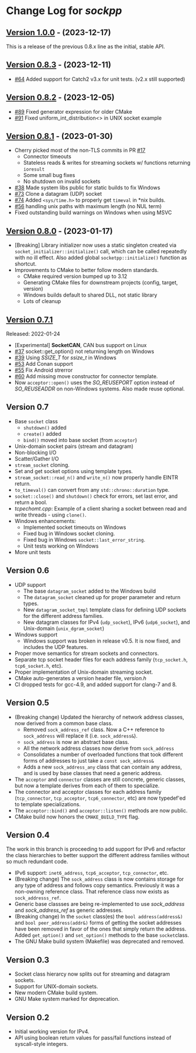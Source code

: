 # Change Log for _sockpp_

## [Version 1.0.0](https://github.com/fpagliughi/sockpp/compare/v0.8.3..v1.0.0) - (2023-12-17)

This is a release of the previous 0.8.x line as the initial, stable API.

## [Version 0.8.3](https://github.com/fpagliughi/sockpp/compare/v0.8.2..v0.8.3) - (2023-12-11)

- [#64](https://github.com/fpagliughi/sockpp/pull/84) Added support for Catch2 v3.x for unit tests. (v2.x still supported)


## [Version 0.8.2](https://github.com/fpagliughi/sockpp/compare/v0.8.1..v0.8.2) - (2023-12-05)

- [#89](https://github.com/fpagliughi/sockpp/issue/89) Fixed generator expression for older CMake
- [#91](https://github.com/fpagliughi/sockpp/issue/91) Fixed uniform_int_distribution<> in UNIX socket example


## [Version 0.8.1](https://github.com/fpagliughi/sockpp/compare/v0.8.0..v0.8.1) - (2023-01-30)

- Cherry picked most of the non-TLS commits in PR [#17](https://github.com/fpagliughi/sockpp/pull/17)
    - Connector timeouts
    - Stateless reads & writes for streaming sockets w/ functions returning `ioresult`
    - Some small bug fixes
    - No shutdown on invalid sockets
- [#38](https://github.com/fpagliughi/sockpp/issues/38) Made system libs public for static builds to fix Windows
- [#73](https://github.com/fpagliughi/sockpp/issue/73) Clone a datagram (UDP) socket
- [#74](https://github.com/fpagliughi/sockpp/issue/74) Added `<sys/time.h>` to properly get `timeval` in *nix builds.
- [#56](https://github.com/fpagliughi/sockpp/issue/56) handling unix paths with maximum length (no NUL term)
- Fixed outstanding build warnings on Windows when using MSVC

## [Version 0.8.0](https://github.com/fpagliughi/sockpp/compare/v0.7.1..v0.8.0) - (2023-01-17)

- [Breaking] Library initializer now uses a static singleton created via `socket_initializer::initialize()` call, which can be called repeatedly with no ill effect. Also added global `socketpp::initialize()` function as shortcut.
- Improvements to CMake to better follow modern standards.
    - CMake required version bumped up to 3.12
    - Generating CMake files for downstream projects (config, target, version)
    - Windows builds default to shared DLL, not static library
    - Lots of cleanup

## [Version 0.7.1](https://github.com/fpagliughi/sockpp/compare/v0.7..v0.7.1)

Released: 2022-01-24

- [Experimental] **SocketCAN**, CAN bus support on Linux
- [#37](https://github.com/fpagliughi/sockpp/pull/37) socket::get_option() not returning length on Windows
- [#39](https://github.com/fpagliughi/sockpp/pull/39) Using *SSIZE_T* for *ssize_t* in Windows
- [#53](https://github.com/fpagliughi/sockpp/pull/53) Add Conan support
- [#55](https://github.com/fpagliughi/sockpp/pull/55) Fix Android strerror
- [#60](https://github.com/fpagliughi/sockpp/pull/60) Add missing move constructor for connector template.
- Now `acceptor::open()` uses the *SO_REUSEPORT* option instead of *SO_REUSEADDR* on non-Windows systems. Also made reuse optional.

## Version 0.7

- Base `socket` class
    - `shutdown()` added
    - `create()` added
    - `bind()` moved into base socket (from `acceptor`)
- Unix-domain socket pairs (stream and datagram)
- Non-blocking I/O
- Scatter/Gather I/O
- `stream_socket` cloning.
- Set and get socket options using template types.
- `stream_socket::read_n()` and `write_n()` now properly handle EINTR return.
- `to_timeval()` can convert from any `std::chrono::duration` type.
- `socket::close()` and `shutdown()` check for errors, set last error, and return a bool.
- _tcpechomt.cpp_: Example of a client sharing a socket between read and write threads - using `clone()`.
- Windows enhancements:
    - Implemented socket timeouts on Windows
    - Fixed bug in Windows socket cloning.
    - Fixed bug in Windows `socket::last_error_string`.
    - Unit tests working on Windows
- More unit tests

##  Version 0.6

- UDP support
    - The base `datagram_socket` added to the Windows build
    - The `datagram_socket` cleaned up for proper parameter and return types.
    - New `datagram_socket_tmpl` template class for defining UDP sockets for the different address families.
    - New datagram classes for IPv4 (`udp_socket`), IPv6 (`udp6_socket`), and Unix-domain (`unix_dgram_socket`)
- Windows support
    - Windows support was broken in release v0.5. It is now fixed, and includes the UDP features.
- Proper move semantics for stream sockets and connectors.
- Separate tcp socket header files for each address family (`tcp_socket.h`, `tcp6_socket.h`, etc).
- Proper implementation of Unix-domain streaming socket.
- CMake auto-generates a version header file, _version.h_
- CI dropped tests for gcc-4.9, and added support for clang-7 and 8.

## Version 0.5

- (Breaking change) Updated the hierarchy of network address classes, now derived from a common base class.
    - Removed `sock_address_ref` class. Now a C++ reference to `sock_address` will replace it (i.e. `sock_address&`).
    - `sock_address` is now an abstract base class.
    - All the network address classes now derive from `sock_address`
    - Consolidates a number of overloaded functions that took different forms of addresses to just take a `const sock_address&`
    - Adds a new `sock_address_any` class that can contain any address, and is used by base classes that need a generic address.
- The `acceptor` and `connector` classes are still concrete, generic classes, but now a template derives from each of them to specialize.
- The connector and acceptor classes for each address family (`tcp_connector`, `tcp_acceptor`, `tcp6_connector`, etc) are now typedef'ed to template specializations.
- The `acceptor::bind()` and `acceptor::listen()` methods are now public.
- CMake build now honors the `CMAKE_BUILD_TYPE` flag.

## Version 0.4

The work in this branch is proceeding to add support for IPv6 and refactor the class hierarchies to better support the different address families without so much redundant code.

 - IPv6 support: `inet6_address`, `tcp6_acceptor`, `tcp_connector`, etc.
 - (Breaking change) The `sock_address` class is now contains storage for any type of address and follows copy semantics. Previously it was a non-owning reference class. That reference class now exists as `sock_addresss_ref`.
 - Generic base classses are being re-implemented to use _sock_address_ and _sock_address_ref_ as generic addresses.
 - (Breaking change) In the `socket` class(es) the `bool address(address&)` and `bool peer_address(addr&)` forms of getting the socket addresses have been removed in favor of the ones that simply return the address.
 Added `get_option()` and `set_option()` methods to the base `socket`class.
 - The GNU Make build system (Makefile) was deprecated and removed.

## Version 0.3

 - Socket class hierarcy now splits out for streaming and datagram sockets.
 - Support for UNIX-domain sockets.
 - New modern CMake build system.
 - GNU Make system marked for deprecation.

## Version 0.2

 - Initial working version for IPv4.
 - API using boolean return values for pass/fail functions instead of syscall-style integers.